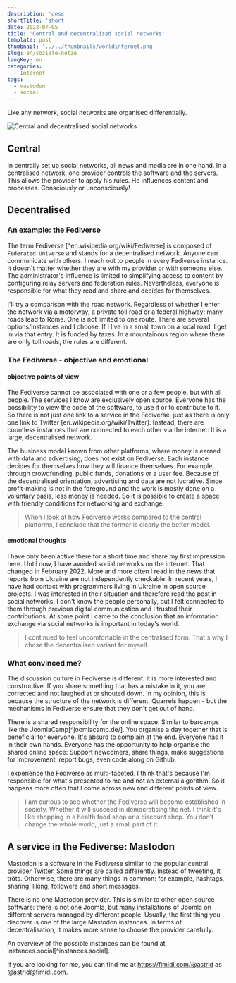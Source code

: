 ```yaml
---
description: 'desc'
shortTitle: 'short'
date: 2022-07-05
title: 'Central and decentralised social networks'
template: post
thumbnail: '../../thumbnails/worldinternet.png'
slug: en/soziale-netze
langKey: en
categories:
  - Internet
tags:
  - mastodon
  - social
---
```



Like any network, social networks are organised differentially.

![Central and decentralised social networks](/images/1aa.en.png)

## Central 

In centrally set up social networks, all news and media are in one hand. In a centralised network, one provider controls the software and the servers. This allows the provider to apply his rules. He influences content and processes. Consciously or unconsciously! 

## Decentralised

### An example: the Fediverse

The term Fediverse [^en.wikipedia.org/wiki/Fediverse] is composed of `Federated Universe` and stands for a decentralised network. Anyone can communicate with others. I reach out to people in every Fediverse instance. It doesn't matter whether they are with my provider or with someone else. The administrator's influence is limited to simplifying access to content by configuring relay servers and federation rules. Nevertheless, everyone is responsible for what they read and share and decides for themselves.

I'll try a comparison with the road network. Regardless of whether I enter the network via a motorway, a private toll road or a federal highway: many roads lead to Rome. One is not limited to one route. There are several options/instances and I choose. If I live in a small town on a local road, I get in via that entry. It is funded by taxes. In a mountainous region where there are only toll roads, the rules are different.

### The Fediverse - objective and emotional 

#### objective points of view

The Fediverse cannot be associated with one or a few people, but with all people. The services I know are exclusively open source. Everyone has the possibility to view the code of the software, to use it or to contribute to it. So there is not just one link to a service in the Fediverse, just as there is only one link to Twitter [en.wikipedia.org/wiki/Twitter]. Instead, there are countless instances that are connected to each other via the internet: It is a large, decentralised network.

The business model known from other platforms, where money is earned with data and advertising, does not exist on Fediverse. Each instance decides for themselves how they will finance themselves. For example, through crowdfunding, public funds, donations or a user fee. Because of the decentralised orientation, advertising and data are not lucrative. Since profit-making is not in the foreground and the work is mostly done on a voluntary basis, less money is needed. So it is possible to create a space with friendly conditions for networking and exchange.

> When I look at how Fediverse works compared to the central platforms, I conclude that the former is clearly the better model.

#### emotional thoughts

I have only been active there for a short time and share my first impression here. Until now, I have avoided social networks on the internet. That changed in February 2022. More and more often I read in the news that reports from Ukraine are not independently checkable. In recent years, I have had contact with programmers living in Ukraine in open source projects. I was interested in their situation and therefore read the post in social networks. I don't know the people personally, but I felt connected to them through previous digital communication and I trusted their contributions. At some point I came to the conclusion that an information exchange via social networks is important in today's world. 

> I continued to feel uncomfortable in the centralised form. That's why I chose the decentralised variant for myself. 

### What convinced me?

The discussion culture in Fediverse is different: it is more interested and constructive. If you share something that has a mistake in it, you are corrected and not laughed at or shouted down. In my opinion, this is because the structure of the network is different. Quarrels happen - but the mechanisms in Fediverse ensure that they don't get out of hand. 

There is a shared responsibility for the online space. Similar to barcamps like the JoomlaCamp[^joomlacamp.de/]. You organise a day together that is beneficial for everyone. It's absurd to complain at the end. Everyone has it in their own hands. Everyone has the opportunity to help organise the shared online space: Support newcomers, share things, make suggestions for improvement, report bugs, even code along on Github.

I experience the Fediverse as multi-faceted. I think that's because I'm responsible for what's presented to me and not an external algorithm. So it happens more often that I come across new and different points of view. 

> I am curious to see whether the Fediverse will become established in society. Whether it will succeed in democratising the net. I think it's like shopping in a health food shop or a discount shop. You don't change the whole world, just a small part of it.

## A service in the Fediverse: Mastodon

Mastodon is a software in the Fediverse similar to the popular central provider Twitter. Some things are called differently. Instead of tweeting, it tröts. Otherwise, there are many things in common: for example, hashtags, sharing, liking, followers and short messages.

There is no one Mastodon provider. This is similar to other open source software: there is not one Joomla, but many installations of Joomla on different servers managed by different people. Usually, the first thing you discover is one of the large Mastodon instances. In terms of decentralisation, it makes more sense to choose the provider carefully. 

An overview of the possible instances can be found at instances.social[^instances.social].

If you are looking for me, you can find me at https://fimidi.com/@astrid as @astrid@fimidi.com.